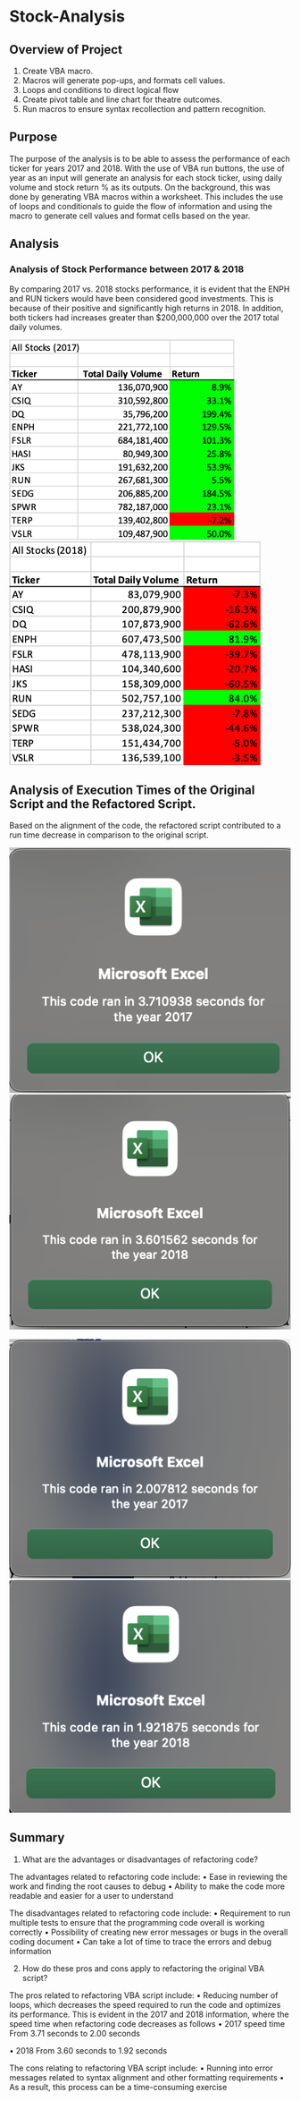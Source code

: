 # Stock-Analysis


## Overview of Project

1. Create VBA macro. 
2. Macros will generate pop-ups, and formats cell values. 
3. Loops and conditions to direct logical flow 
4. Create pivot table and line chart for theatre outcomes. 
5. Run macros to ensure syntax recollection and pattern recognition. 


## Purpose

  The purpose of the analysis is to be able to assess the performance of each ticker for years 2017 and 2018. With the use of VBA run buttons, the use of year as an input will generate an analysis for each stock ticker, using daily volume and stock return % as its outputs. On the background, this was done by generating VBA macros within a worksheet. This includes the use of loops and conditionals to guide the flow of information and using the macro to generate cell values and format cells based on the year.


## Analysis 


### Analysis of Stock Performance between 2017 & 2018

  By comparing 2017 vs. 2018 stocks performance, it is evident that the ENPH and RUN tickers would have been considered good investments. This is because of their positive and significantly high returns in 2018. In addition, both tickers had increases greater than $200,000,000 over the 2017 total daily volumes.

![This is an image](https://github.com/Stookhy/Stock-Analysis/blob/main/VBA_Challenge_2017.png?raw=true')
![This is an image](https://github.com/Stookhy/Stock-Analysis/blob/main/VBA_Challenge_2018.png?raw=true')


## Analysis of Execution Times of the Original Script and the Refactored Script.

  Based on the alignment of the code, the refactored script contributed to a run time decrease in comparison to the original script.
                                  
  ![This is an image](https://github.com/Stookhy/Stock-Analysis/blob/main/VBA_Challenge_2017_Elapsed_Run_Time.png?raw=true')
  ![This is an image](https://github.com/Stookhy/Stock-Analysis/blob/main/VBA_Challenge_2018_Elapsed_Run_Time.png?raw=true')  
    
                                  
  ![This is an image](https://github.com/Stookhy/Stock-Analysis/blob/main/VBA_Challenge_2017_Elapsed_Run_Time_Refactored.png?raw=true')
  ![This is an image](https://github.com/Stookhy/Stock-Analysis/blob/main/VBA_Challenge_2018_Elapsed_Run_Time_Refactored.png?raw=true')
 

## Summary

  1.	What are the advantages or disadvantages of refactoring code? 

  The advantages related to refactoring code include:
    •	Ease in reviewing the work and finding the root causes to debug
    •	Ability to make the code more readable and easier for a user to understand
    
    
  The disadvantages related to refactoring code include:
  •	Requirement to run multiple tests to ensure that the programming code overall       is working correctly
  •	Possibility of creating new error messages or bugs in the overall coding document
  •	Can take a lot of time to trace the errors and debug information
  
  
  2.	How do these pros and cons apply to refactoring the original VBA script?
  
  The pros related to refactoring VBA script include:
  •	Reducing number of loops, which decreases the speed required to run the code  and optimizes its performance. This is evident in the 2017 and 2018 information,  where the speed time when refactoring code decreases as follows
  •	2017 speed time 
      From 3.71 seconds to 2.00 seconds
      
  •	2018
      From 3.60 seconds to 1.92 seconds
      
  The cons relating to refactoring VBA script include:
  •	Running into error messages related to syntax alignment and other formatting requirements
•	As a result, this process can be a time-consuming exercise

